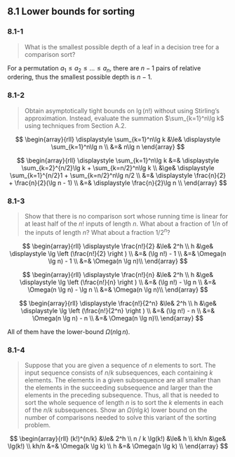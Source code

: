 ## 8.1 Lower bounds for sorting

### 8.1-1

> What is the smallest possible depth of a leaf in a decision tree for a comparison sort?

For a permutation $a_1 \le a_2 \le \dots \le a_n$, there are $n-1$ pairs of relative ordering, thus the smallest possible depth is $n-1$.

### 8.1-2

> Obtain asymptotically tight bounds on $\lg(n!)$ without using Stirling’s approximation. Instead, evaluate the summation $\sum_{k=1}^n\lg k$ using techniques from Section A.2.

$$
\begin{array}{rll}
\displaystyle \sum_{k=1}^n\lg k &\le& \displaystyle \sum_{k=1}^n\lg n \\
&=& n\lg n
\end{array}
$$

$$
\begin{array}{rll}
\displaystyle \sum_{k=1}^n\lg k &=& \displaystyle \sum_{k=2}^{n/2}\lg k + \sum_{k=n/2}^n\lg k \\
&\ge& \displaystyle \sum_{k=1}^{n/2}1 + \sum_{k=n/2}^n\lg n/2 \\
&=& \displaystyle \frac{n}{2} + \frac{n}{2}(\lg n - 1) \\
&=& \displaystyle \frac{n}{2}\lg n \\
\end{array}
$$

### 8.1-3

> Show that there is no comparison sort whose running time is linear for at least half of the $n!$ inputs of length $n$. What about a fraction of $1/n$ of the inputs of length $n$? What about a fraction $1/2^n$?

$$
\begin{array}{rll}
\displaystyle \frac{n!}{2} &\le& 2^h \\
h &\ge& \displaystyle \lg \left (\frac{n!}{2} \right ) \\
&=& (\lg n!) - 1 \\
&=& \Omega(n \lg n) - 1 \\
&=& \Omega(n \lg n)\\
\end{array}
$$

$$
\begin{array}{rll}
\displaystyle \frac{n!}{n} &\le& 2^h \\
h &\ge& \displaystyle \lg \left (\frac{n!}{n} \right ) \\
&=& (\lg n!) - \lg n \\
&=& \Omega(n \lg n) - \lg n \\
&=& \Omega(n \lg n)\\
\end{array}
$$

$$
\begin{array}{rll}
\displaystyle \frac{n!}{2^n} &\le& 2^h \\
h &\ge& \displaystyle \lg \left (\frac{n!}{2^n} \right ) \\
&=& (\lg n!) - n \\
&=& \Omega(n \lg n) - n \\
&=& \Omega(n \lg n)\\
\end{array}
$$

All of them have the lower-bound $\Omega(n \lg n)$.

### 8.1-4

> Suppose that you are given a sequence of $n$ elements to sort. The input sequence consists of $n/k$ subsequences, each containing $k$ elements. The elements in a given subsequence are all smaller than the elements in the succeeding subsequence and larger than the elements in the preceding subsequence. Thus, all that is needed to sort the whole sequence of length $n$ is to sort the $k$ elements in each of the $n/k$ subsequences. Show an $\Omega(n\lg k)$ lower bound on the number of comparisons needed to solve this variant of the sorting problem.

$$
\begin{array}{rll}
(k!)^{n/k} &\le& 2^h \\
n / k \lg(k!) &\le& h \\
kh/n &\ge& \lg(k!) \\
kh/n &=& \Omega(k \lg k) \\
h &=& \Omega(n \lg k) \\
\end{array}
$$
